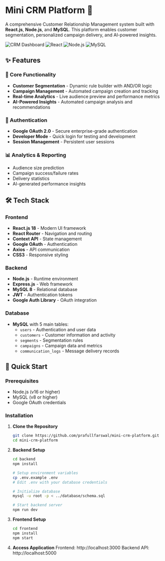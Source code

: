 # Mini CRM Platform 🚀

A comprehensive Customer Relationship Management system built with **React.js**, **Node.js**, and **MySQL**. This platform enables customer segmentation, personalized campaign delivery, and AI-powered insights.

![CRM Dashboard](https://img.shields.io/badge/Status-Fully%20Functional-brightgreen)
![React](https://img.shields.io/badge/React-18.2.0-blue)
![Node.js](https://img.shields.io/badge/Node.js-22.9.0-green)
![MySQL](https://img.shields.io/badge/MySQL-8.0-orange)

## ✨ Features

### 🎯 Core Functionality
- **Customer Segmentation** - Dynamic rule builder with AND/OR logic
- **Campaign Management** - Automated campaign creation and tracking
- **Real-time Analytics** - Live audience preview and performance metrics
- **AI-Powered Insights** - Automated campaign analysis and recommendations

### 🔐 Authentication
- **Google OAuth 2.0** - Secure enterprise-grade authentication
- **Developer Mode** - Quick login for testing and development
- **Session Management** - Persistent user sessions

### 📊 Analytics & Reporting
- Audience size prediction
- Campaign success/failure rates
- Delivery statistics
- AI-generated performance insights

## 🛠️ Tech Stack

### Frontend
- **React.js 18** - Modern UI framework
- **React Router** - Navigation and routing
- **Context API** - State management
- **Google OAuth** - Authentication
- **Axios** - API communication
- **CSS3** - Responsive styling

### Backend
- **Node.js** - Runtime environment
- **Express.js** - Web framework
- **MySQL 8** - Relational database
- **JWT** - Authentication tokens
- **Google Auth Library** - OAuth integration

### Database
- **MySQL** with 5 main tables:
  - `users` - Authentication and user data
  - `customers` - Customer information and activity
  - `segments` - Segmentation rules
  - `campaigns` - Campaign data and metrics
  - `communication_logs` - Message delivery records

## 🚀 Quick Start

### Prerequisites
- Node.js (v16 or higher)
- MySQL (v8 or higher)
- Google OAuth credentials

### Installation

1. **Clone the Repository**
   ```bash
   git clone https://github.com/prafullfarswal/mini-crm-platform.git
   cd mini-crm-platform
2. **Backend Setup**
   ```bash
   cd backend
   npm install

   # Setup environment variables
   cp .env.example .env
   # Edit .env with your database credentials

   # Initialize database
   mysql -u root -p < ../database/schema.sql

   # Start backend server
   npm run dev
3. **Frontend Setup**
   ```bash
   cd frontend
   npm install
   npm start
4. **Access Application**
   Frontend: http://localhost:3000
   Backend API: http://localhost:5000

